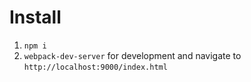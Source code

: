# Install

1. `npm i`
2. `webpack-dev-server` for development and navigate to `http://localhost:9000/index.html`